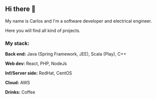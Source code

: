 ## Hi there 👋

My name is Carlos and I'm a software developer and electrical engineer.

Here you will find all kind of projects.

### My stack:

**Back end:** Java (Spring Framework, JEE), Scala (Play), C++

**Web dev:** React, PHP, NodeJs

**Inf/Server side:** RedHat, CentOS

**Cloud:** AWS

**Drinks:** Coffee




